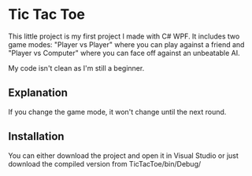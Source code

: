 # Tic Tac Toe

This little project is my first project I made with C# WPF. It includes two game modes: "Player vs Player" where you can play against a friend and "Player vs Computer" where you can face off against an unbeatable AI.

My code isn't clean as I'm still a beginner.

## Explanation

If you change the game mode, it won't change until the next round.

## Installation

You can either download the project and open it in Visual Studio or just download the compiled version from TicTacToe/bin/Debug/


    
